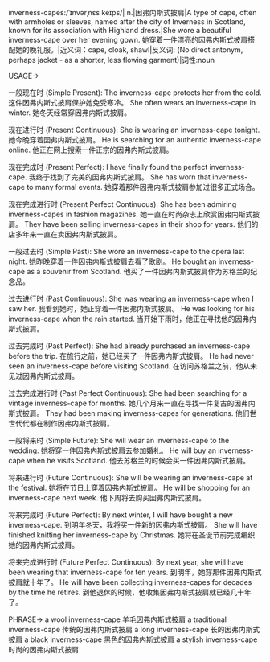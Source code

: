 inverness-capes:/ˈɪnvərˌnɛs keɪps/| n.|因弗内斯式披肩|A type of cape, often with armholes or sleeves, named after the city of Inverness in Scotland, known for its association with Highland dress.|She wore a beautiful inverness-cape over her evening gown. 她穿着一件漂亮的因弗内斯式披肩搭配她的晚礼服。|近义词：cape, cloak, shawl|反义词: (No direct antonym, perhaps jacket - as a shorter, less flowing garment)|词性:noun

USAGE->

一般现在时 (Simple Present):
The inverness-cape protects her from the cold.  这件因弗内斯式披肩保护她免受寒冷。
She often wears an inverness-cape in winter.  她冬天经常穿因弗内斯式披肩。

现在进行时 (Present Continuous):
She is wearing an inverness-cape tonight. 她今晚穿着因弗内斯式披肩。
He is searching for an authentic inverness-cape online. 他正在网上搜索一件正宗的因弗内斯式披肩。


现在完成时 (Present Perfect):
I have finally found the perfect inverness-cape. 我终于找到了完美的因弗内斯式披肩。
She has worn that inverness-cape to many formal events. 她穿着那件因弗内斯式披肩参加过很多正式场合。

现在完成进行时 (Present Perfect Continuous):
She has been admiring inverness-capes in fashion magazines. 她一直在时尚杂志上欣赏因弗内斯式披肩。
They have been selling inverness-capes in their shop for years. 他们的店多年来一直在卖因弗内斯式披肩。

一般过去时 (Simple Past):
She wore an inverness-cape to the opera last night. 她昨晚穿着一件因弗内斯式披肩去看了歌剧。
He bought an inverness-cape as a souvenir from Scotland. 他买了一件因弗内斯式披肩作为苏格兰的纪念品。


过去进行时 (Past Continuous):
She was wearing an inverness-cape when I saw her. 我看到她时，她正穿着一件因弗内斯式披肩。
He was looking for his inverness-cape when the rain started.  当开始下雨时，他正在寻找他的因弗内斯式披肩。


过去完成时 (Past Perfect):
She had already purchased an inverness-cape before the trip. 在旅行之前，她已经买了一件因弗内斯式披肩。
He had never seen an inverness-cape before visiting Scotland. 在访问苏格兰之前，他从未见过因弗内斯式披肩。


过去完成进行时 (Past Perfect Continuous):
She had been searching for a vintage inverness-cape for months. 她几个月来一直在寻找一件复古的因弗内斯式披肩。
They had been making inverness-capes for generations.  他们世世代代都在制作因弗内斯式披肩。

一般将来时 (Simple Future):
She will wear an inverness-cape to the wedding. 她将穿一件因弗内斯式披肩去参加婚礼。
He will buy an inverness-cape when he visits Scotland. 他去苏格兰的时候会买一件因弗内斯式披肩。

将来进行时 (Future Continuous):
She will be wearing an inverness-cape at the festival.  她将在节日上穿着因弗内斯式披肩。
He will be shopping for an inverness-cape next week. 他下周将去购买因弗内斯式披肩。

将来完成时 (Future Perfect):
By next winter, I will have bought a new inverness-cape. 到明年冬天，我将买一件新的因弗内斯式披肩。
She will have finished knitting her inverness-cape by Christmas.  她将在圣诞节前完成编织她的因弗内斯式披肩。

将来完成进行时 (Future Perfect Continuous):
By next year, she will have been wearing that inverness-cape for ten years. 到明年，她穿那件因弗内斯式披肩就十年了。
He will have been collecting inverness-capes for decades by the time he retires. 到他退休的时候，他收集因弗内斯式披肩就已经几十年了。


PHRASE->
a wool inverness-cape 羊毛因弗内斯式披肩
a traditional inverness-cape  传统的因弗内斯式披肩
a long inverness-cape  长的因弗内斯式披肩
a black inverness-cape  黑色的因弗内斯式披肩
a stylish inverness-cape  时尚的因弗内斯式披肩
